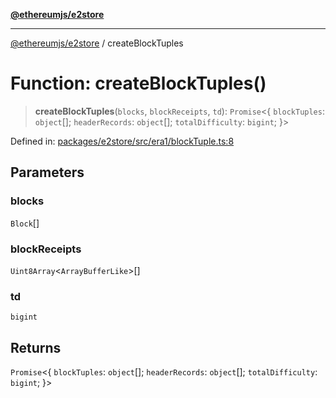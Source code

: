 [**@ethereumjs/e2store**](../README.md)

***

[@ethereumjs/e2store](../README.md) / createBlockTuples

# Function: createBlockTuples()

> **createBlockTuples**(`blocks`, `blockReceipts`, `td`): `Promise`\<\{ `blockTuples`: `object`[]; `headerRecords`: `object`[]; `totalDifficulty`: `bigint`; \}\>

Defined in: [packages/e2store/src/era1/blockTuple.ts:8](https://github.com/ethereumjs/ethereumjs-monorepo/blob/master/packages/e2store/src/era1/blockTuple.ts#L8)

## Parameters

### blocks

`Block`[]

### blockReceipts

`Uint8Array`\<`ArrayBufferLike`\>[]

### td

`bigint`

## Returns

`Promise`\<\{ `blockTuples`: `object`[]; `headerRecords`: `object`[]; `totalDifficulty`: `bigint`; \}\>
